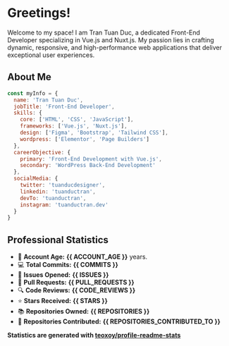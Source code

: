# Greetings!

Welcome to my space! I am Tran Tuan Duc, a dedicated Front-End Developer specializing in Vue.js and Nuxt.js. My passion lies in crafting dynamic, responsive, and high-performance web applications that deliver exceptional user experiences.

## About Me

```javascript
const myInfo = {
  name: 'Tran Tuan Duc',
  jobTitle: 'Front-End Developer',
  skills: {
    core: ['HTML', 'CSS', 'JavaScript'],
    frameworks: ['Vue.js', 'Nuxt.js'],
    design: ['Figma', 'Bootstrap', 'Tailwind CSS'],
    wordpress: ['Elementor', 'Page Builders']
  },
  careerObjective: {
    primary: 'Front-End Development with Vue.js',
    secondary: 'WordPress Back-End Development'
  },
  socialMedia: {
    twitter: 'tuanducdesigner',
    linkedin: 'tuanductran',
    devTo: 'tuanductran',
    instagram: 'tuanductran.dev'
  }
}
```

## Professional Statistics

- 📅 **Account Age:** **{{ ACCOUNT_AGE }}** years.
- 💻 **Total Commits:** **{{ COMMITS }}**
- 📝 **Issues Opened:** **{{ ISSUES }}**
- 🚀 **Pull Requests:** **{{ PULL_REQUESTS }}**
- 🔍 **Code Reviews:** **{{ CODE_REVIEWS }}**
- ⭐ **Stars Received:** **{{ STARS }}**
- 📚 **Repositories Owned:** **{{ REPOSITORIES }}**
- 🤝 **Repositories Contributed:** **{{ REPOSITORIES_CONTRIBUTED_TO }}**

**Statistics are generated with [teoxoy/profile-readme-stats](https://github.com/marketplace/actions/profile-readme-stats)**
